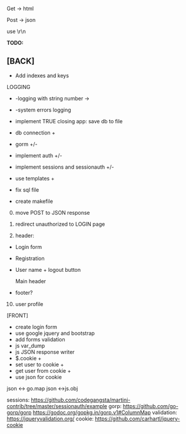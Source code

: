 Get -> html

Post -> json

use \r\n

**TODO:**

[BACK]
-
* Add indexes and keys

LOGGING
* -logging with string number ->
* -system errors logging

* implement TRUE closing app: save db to file

* db connection +
* gorm +/-
* implement auth +/-
* implement sessions and sessionauth +/-
* use templates +
* fix sql file

* create makefile

0. move POST to JSON response

0. redirect unauthorized to LOGIN page

0. header:
+ Login form
+ Registration
+ User name + logout button

    Main header
+ footer?
10. user profile

[FRONT]
* create login form
* use google jquery and bootstrap
* add forms validation
* js var_dump
* js  JSON response writer
* $.cookie +
* set user to cookie +
* get user from cookie +
* use json for cookie

json <-> go.map
json <->js.obj

sessions:
https://github.com/codegangsta/martini-contrib/tree/master/sessionauth/example
gorp:
https://github.com/go-gorp/gorp
https://godoc.org/gopkg.in/gorp.v1#ColumnMap
validation:
https://jqueryvalidation.org/
cookie:
https://github.com/carhartl/jquery-cookie
